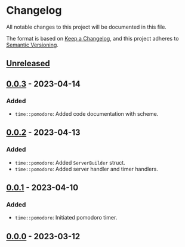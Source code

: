 # Changelog

All notable changes to this project will be documented in this file.

The format is based on [Keep a Changelog](https://keepachangelog.com/en/1.0.0/),
and this project adheres to [Semantic Versioning](https://semver.org/spec/v2.0.0.html).

## [Unreleased]

## [0.0.3] - 2023-04-14

### Added

- `time::pomodoro`: Added code documentation with scheme.

## [0.0.2] - 2023-04-13

### Added

- `time::pomodoro`: Added `ServerBuilder` struct.
- `time::pomodoro`: Added server handler and timer handlers.

## [0.0.1] - 2023-04-10

### Added

- `time::pomodoro`: Initiated pomodoro timer.

## [0.0.0] - 2023-03-12

[Unreleased]: https://git.sr.ht/~soywod/pimalaya/tree/master
[0.0.3]: https://git.sr.ht/~soywod/pimalaya/refs/v0.0.3
[0.0.2]: https://git.sr.ht/~soywod/pimalaya/refs/v0.0.2
[0.0.1]: https://git.sr.ht/~soywod/pimalaya/refs/v0.0.1
[0.0.0]: https://git.sr.ht/~soywod/pimalaya/refs/v0.0.0
